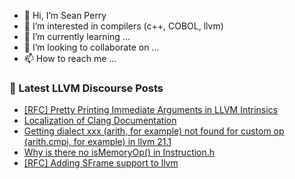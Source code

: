 - 👋 Hi, I’m Sean Perry
- 👀 I’m interested in compilers (c++, COBOL, llvm)
- 🌱 I’m currently learning ...
- 💞️ I’m looking to collaborate on ...
- 📫 How to reach me ...

<!---
s66perry/s66perry is a ✨ special ✨ repository because its `README.md` (this file) appears on your GitHub profile.
You can click the Preview link to take a look at your changes.
--->
### 📕 Latest LLVM Discourse Posts

<!-- DISCOURSE-LLVM:START -->
- [[RFC] Pretty Printing Immediate Arguments in LLVM Intrinsics](https://discourse.llvm.org/t/rfc-pretty-printing-immediate-arguments-in-llvm-intrinsics/88536#post_15)
- [Localization of Clang Documentation](https://discourse.llvm.org/t/localization-of-clang-documentation/88596#post_1)
- [Getting dialect xxx &lpar;arith, for example&rpar; not found for custom op &lpar;arith.cmpi, for example&rpar; in llvm 21.1](https://discourse.llvm.org/t/getting-dialect-xxx-arith-for-example-not-found-for-custom-op-arith-cmpi-for-example-in-llvm-21-1/88595#post_1)
- [Why is there no isMemoryOp&lpar;&rpar; in Instruction.h](https://discourse.llvm.org/t/why-is-there-no-ismemoryop-in-instruction-h/88588#post_4)
- [[RFC] Adding SFrame support to llvm](https://discourse.llvm.org/t/rfc-adding-sframe-support-to-llvm/86900#post_15)
<!-- DISCOURSE-LLVM:END -->
